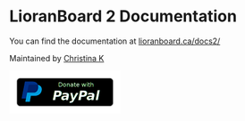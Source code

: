 # LioranBoard 2 Documentation 
You can find the documentation at [lioranboard.ca/docs2/](https://lioranboard.ca/docs)

Maintained by [Christina K](https://github.com/christinna9031?tab=repositories)

[![](https://github.com/christinna9031/LioranBoard-Files/blob/main/img/paypal.png?raw=true)](https://www.paypal.com/cgi-bin/webscr?cmd=_s-xclick&hosted_button_id=3YWXYQE3HKWHQ)



 
